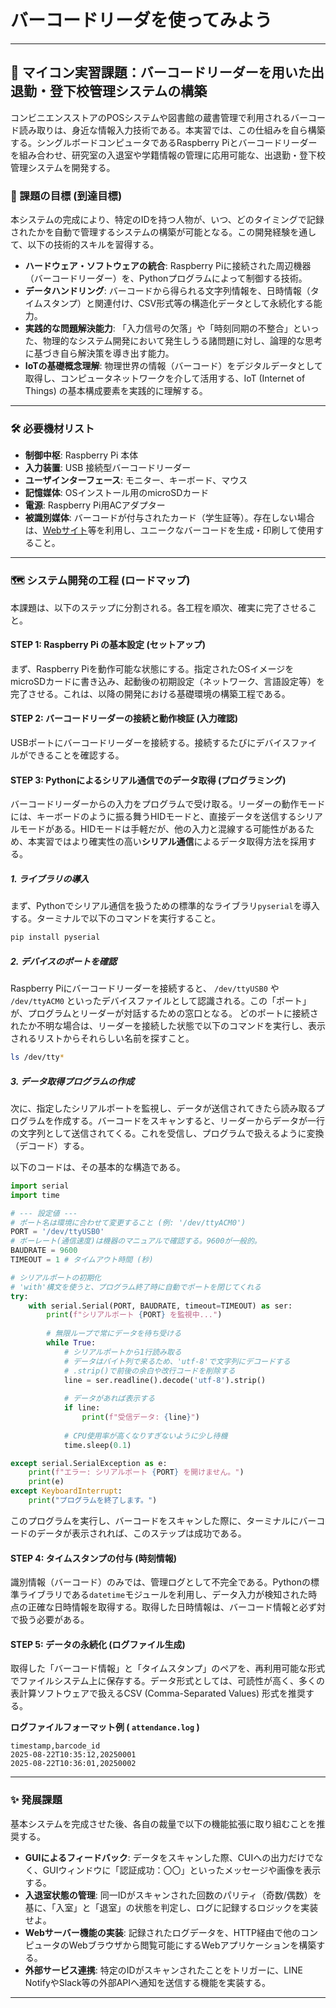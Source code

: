 # バーコードリーダを使ってみよう

-----

## 🚀 マイコン実習課題：バーコードリーダーを用いた出退勤・登下校管理システムの構築

コンビニエンスストアのPOSシステムや図書館の蔵書管理で利用されるバーコード読み取りは、身近な情報入力技術である。本実習では、この仕組みを自ら構築する。シングルボードコンピュータであるRaspberry Piとバーコードリーダーを組み合わせ、研究室の入退室や学籍情報の管理に応用可能な、出退勤・登下校管理システムを開発する。

### 🎯 課題の目標 (到達目標)

本システムの完成により、特定のIDを持つ人物が、いつ、どのタイミングで記録されたかを自動で管理するシステムの構築が可能となる。この開発経験を通して、以下の技術的スキルを習得する。

  * **ハードウェア・ソフトウェアの統合**: Raspberry Piに接続された周辺機器（バーコードリーダー）を、Pythonプログラムによって制御する技術。
  * **データハンドリング**: バーコードから得られる文字列情報を、日時情報（タイムスタンプ）と関連付け、CSV形式等の構造化データとして永続化する能力。
  * **実践的な問題解決能力**: 「入力信号の欠落」や「時刻同期の不整合」といった、物理的なシステム開発において発生しうる諸問題に対し、論理的な思考に基づき自ら解決策を導き出す能力。
  * **IoTの基礎概念理解**: 物理世界の情報（バーコード）をデジタルデータとして取得し、コンピュータネットワークを介して活用する、IoT (Internet of Things) の基本構成要素を実践的に理解する。

-----

### 🛠️ 必要機材リスト

  * **制御中枢**: Raspberry Pi 本体
  * **入力装置**: USB 接続型バーコードリーダー
  * **ユーザインターフェース**: モニター、キーボード、マウス
  * **記憶媒体**: OSインストール用のmicroSDカード
  * **電源**: Raspberry Pi用ACアダプター
  * **被識別媒体**: バーコードが付与されたカード（学生証等）。存在しない場合は、[Webサイト](https://www.google.com/search?q=https://www.japan-systems.co.jp/solution/jd-barcode/barcode-font/test/)等を利用し、ユニークなバーコードを生成・印刷して使用すること。

-----

### 🗺️ システム開発の工程 (ロードマップ)

本課題は、以下のステップに分割される。各工程を順次、確実に完了させること。

#### STEP 1: Raspberry Pi の基本設定 (セットアップ)

まず、Raspberry Piを動作可能な状態にする。指定されたOSイメージをmicroSDカードに書き込み、起動後の初期設定（ネットワーク、言語設定等）を完了させる。これは、以降の開発における基礎環境の構築工程である。

#### STEP 2: バーコードリーダーの接続と動作検証 (入力確認)

USBポートにバーコードリーダーを接続する。接続するたびにデバイスファイルができることを確認する。

#### STEP 3: Pythonによるシリアル通信でのデータ取得 (プログラミング)

バーコードリーダーからの入力をプログラムで受け取る。リーダーの動作モードには、キーボードのように振る舞うHIDモードと、直接データを送信するシリアルモードがある。HIDモードは手軽だが、他の入力と混線する可能性があるため、本実習ではより確実性の高い**シリアル通信**によるデータ取得方法を採用する。

##### 1\. ライブラリの導入

まず、Pythonでシリアル通信を扱うための標準的なライブラリ`pyserial`を導入する。ターミナルで以下のコマンドを実行すること。

```bash
pip install pyserial
```

##### 2\. デバイスのポートを確認

Raspberry Piにバーコードリーダーを接続すると、 `/dev/ttyUSB0` や `/dev/ttyACM0` といったデバイスファイルとして認識される。この「ポート」が、プログラムとリーダーが対話するための窓口となる。
どのポートに接続されたか不明な場合は、リーダーを接続した状態で以下のコマンドを実行し、表示されるリストからそれらしい名前を探すこと。

```bash
ls /dev/tty*
```

##### 3\. データ取得プログラムの作成

次に、指定したシリアルポートを監視し、データが送信されてきたら読み取るプログラムを作成する。バーコードをスキャンすると、リーダーからデータが一行の文字列として送信されてくる。これを受信し、プログラムで扱えるように変換（デコード）する。

以下のコードは、その基本的な構造である。

```python
import serial
import time

# --- 設定値 ---
# ポート名は環境に合わせて変更すること (例: '/dev/ttyACM0')
PORT = '/dev/ttyUSB0' 
# ボーレート(通信速度)は機器のマニュアルで確認する。9600が一般的。
BAUDRATE = 9600
TIMEOUT = 1 # タイムアウト時間 (秒)

# シリアルポートの初期化
# 'with'構文を使うと、プログラム終了時に自動でポートを閉じてくれる
try:
    with serial.Serial(PORT, BAUDRATE, timeout=TIMEOUT) as ser:
        print(f"シリアルポート {PORT} を監視中...")
        
        # 無限ループで常にデータを待ち受ける
        while True:
            # シリアルポートから1行読み取る
            # データはバイト列で来るため、'utf-8'で文字列にデコードする
            # .strip()で前後の余白や改行コードを削除する
            line = ser.readline().decode('utf-8').strip()
            
            # データがあれば表示する
            if line:
                print(f"受信データ: {line}")
            
            # CPU使用率が高くなりすぎないように少し待機
            time.sleep(0.1)

except serial.SerialException as e:
    print(f"エラー: シリアルポート {PORT} を開けません。")
    print(e)
except KeyboardInterrupt:
    print("プログラムを終了します。")

```

このプログラムを実行し、バーコードをスキャンした際に、ターミナルにバーコードのデータが表示されれば、このステップは成功である。

#### STEP 4: タイムスタンプの付与 (時刻情報)

識別情報（バーコード）のみでは、管理ログとして不完全である。Pythonの標準ライブラリである`datetime`モジュールを利用し、データ入力が検知された時点の正確な日時情報を取得する。取得した日時情報は、バーコード情報と必ず対で扱う必要がある。

#### STEP 5: データの永続化 (ログファイル生成)

取得した「バーコード情報」と「タイムスタンプ」のペアを、再利用可能な形式でファイルシステム上に保存する。データ形式としては、可読性が高く、多くの表計算ソフトウェアで扱えるCSV (Comma-Separated Values) 形式を推奨する。

**ログファイルフォーマット例 ( `attendance.log` )**

```csv
timestamp,barcode_id
2025-08-22T10:35:12,20250001
2025-08-22T10:36:01,20250002
```

-----

### ✨ 発展課題

基本システムを完成させた後、各自の裁量で以下の機能拡張に取り組むことを推奨する。

  * **GUIによるフィードバック**: データをスキャンした際、CUIへの出力だけでなく、GUIウィンドウに「認証成功：〇〇」といったメッセージや画像を表示する。
  * **入退室状態の管理**: 同一IDがスキャンされた回数のパリティ（奇数/偶数）を基に、「入室」と「退室」の状態を判定し、ログに記録するロジックを実装せよ。
  * **Webサーバー機能の実装**: 記録されたログデータを、HTTP経由で他のコンピュータのWebブラウザから閲覧可能にするWebアプリケーションを構築する。
  * **外部サービス連携**: 特定のIDがスキャンされたことをトリガーに、LINE NotifyやSlack等の外部APIへ通知を送信する機能を実装する。

-----
